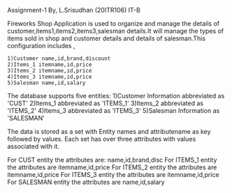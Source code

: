 Assignment-1 By, L.Srisudhan (20ITR106) IT-B

Fireworks Shop Application is used to organize and manage the details of customer,items1,items2,items3,salesman details.It will manage the types of items sold in shop and customer details and details of salesman.This configuration includes ,
   
    1)Customer name,id,brand,discount
    2)Items_1 itemname,id,price
    3)Items_2 itemname,id,price
    4)Items_3 itemname,id,price
    5)Salesman name,id,salary
The database supports five entities:
     1)Customer Information abbreviated as 'CUST'
     2)Items_1 abbreviated as 'ITEMS_1'
     3)Items_2 abbreviated as 'ITEMS_2'
     4)Items_3 abbreviated as 'ITEMS_3'
     5)Salesman Information as 'SALESMAN'

The data is stored as a set with Entity names and attributename as key followed by values. Each set has over three attributes with values associated with it.

For CUST entity the attributes are: name,id,brand,disc
For ITEMS_1 entity the attributes are itemname,id,price
For ITEMS_2 entity the attributes are itemname,id,price
For ITEMS_3 entity the attributes are itemname,id,price
For SALESMAN entity the attributes are name,id,salary
